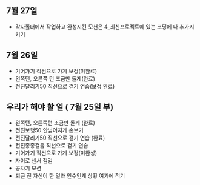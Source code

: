 ## 7월 27일
  - 각자폴더에서 작업하고 완성시킨 모션은 4_최신프로젝트에 있는
  	코딩에 다 추가시키기
## 7월 26일
  - 기어가기 직선으로 가게 보정(미완료)
  - 왼쪽턴, 오른쪽 턴 조금만 돌게(완료)
  - 전진달리기50 직선으로 걷기 연습(보정 완료)
## 우리가 해야 할 일 ( 7월 25일 부)

  - 왼쪽턴, 오른쪽턴 조금만 돌게 (완료)
  - 전진보행50 안넘어지게 손보기
  - 전진달리기50 직선으로 걷기 연습 (완료)
  - 전진종종걸음 직선으로 걷기 연습
  - 기어가기 직선으로 가게 보정(미완성)
  - 자이로 센서 점검
  - 공차기 모션
  - 퇴근 전 자신이 한 일과 인수인계 상황 여기에 적기
  
